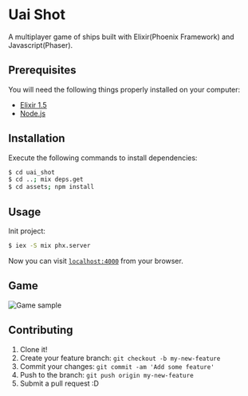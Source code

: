 # Uai Shot

A multiplayer game of ships built with Elixir(Phoenix Framework) and Javascript(Phaser).

## Prerequisites

You will need the following things properly installed on your computer:

* [Elixir 1.5](https://github.com/elixir-lang/elixir)
* [Node.js](https://github.com/nodejs/node)

## Installation

Execute the following commands to install dependencies:

```bash
$ cd uai_shot
$ cd ..; mix deps.get
$ cd assets; npm install
```

## Usage

Init project:

```bash
$ iex -S mix phx.server
```

Now you can visit [`localhost:4000`](http://localhost:4000) from your browser.

## Game

![Game sample](/assets/static/images/game.png)

## Contributing

1. Clone it!
2. Create your feature branch: `git checkout -b my-new-feature`
3. Commit your changes: `git commit -am 'Add some feature'`
4. Push to the branch: `git push origin my-new-feature`
5. Submit a pull request :D

